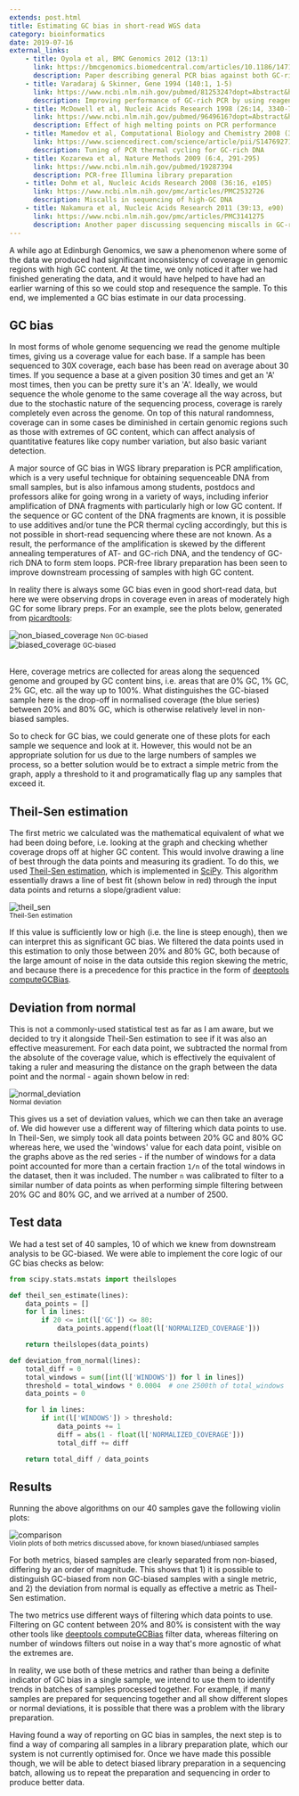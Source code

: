 ```yaml
---
extends: post.html
title: Estimating GC bias in short-read WGS data
category: bioinformatics
date: 2019-07-16
external_links:
    - title: Oyola et al, BMC Genomics 2012 (13:1)
      link: https://bmcgenomics.biomedcentral.com/articles/10.1186/1471-2164-13-1
      description: Paper describing general PCR bias against both GC-rich and AT-rich DNA, and the solutions for them
    - title: Varadaraj & Skinner, Gene 1994 (140:1, 1-5)
      link: https://www.ncbi.nlm.nih.gov/pubmed/8125324?dopt=Abstract&holding=npg
      description: Improving performance of GC-rich PCR by using reagents to prevent formation of secondary structures
    - title: McDowell et al, Nucleic Acids Research 1998 (26:14, 3340-7)
      link: https://www.ncbi.nlm.nih.gov/pubmed/9649616?dopt=Abstract&holding=npg
      description: Effect of high melting points on PCR performance
    - title: Mamedov et al, Computational Biology and Chemistry 2008 (32:6)
      link: https://www.sciencedirect.com/science/article/pii/S1476927108000881
      description: Tuning of PCR thermal cycling for GC-rich DNA
    - title: Kozarewa et al, Nature Methods 2009 (6:4, 291-295)
      link: https://www.ncbi.nlm.nih.gov/pubmed/19287394
      description: PCR-free Illumina library preparation
    - title: Dohm et al, Nucleic Acids Research 2008 (36:16, e105)
      link: https://www.ncbi.nlm.nih.gov/pmc/articles/PMC2532726
      description: Miscalls in sequencing of high-GC DNA
    - title: Nakamura et al, Nucleic Acids Research 2011 (39:13, e90)
      link: https://www.ncbi.nlm.nih.gov/pmc/articles/PMC3141275
      description: Another paper discussing sequencing miscalls in GC-rich DNA
---
```


A while ago at Edinburgh Genomics, we saw a phenomenon where some of the data we produced had significant
inconsistency of coverage in genomic regions with high GC content. At the time, we only noticed it after we had
finished generating the data, and it would have helped to have had an earlier warning of this so we could stop and
resequence the sample. To this end, we implemented a GC bias estimate in our data processing.

## GC bias
In most forms of whole genome sequencing we read the genome multiple times, giving us a coverage value for each
base. If a sample has been sequenced to 30X coverage, each base has been read on average about 30 times. If you
sequence a base at a given position 30 times and get an 'A' most times, then you can be pretty sure it's an 'A'.
Ideally, we would sequence the whole genome to the same coverage all the way across, but due to the stochastic
nature of the sequencing process, coverage is rarely completely even across the genome. On top of this natural
randomness, coverage can in some cases be diminished in certain genomic regions such as those with extremes of GC
content, which can affect analysis of quantitative features like copy number variation, but also basic variant
detection.

A major source of GC bias in WGS library preparation is PCR amplification, which is a very useful technique for
obtaining sequenceable DNA from small samples, but is also infamous among students, postdocs and professors alike
for going wrong in a variety of ways, including inferior amplification of DNA fragments with particularly high or
low GC content. If the sequence or GC content of the DNA fragments are known, it is possible to use additives
and/or tune the PCR thermal cycling accordingly, but this is not possible in short-read sequencing where these are
not known. As a result, the performance of the amplification is skewed by the different annealing temperatures of
AT- and GC-rich DNA, and the tendency of GC-rich DNA to form stem loops. PCR-free library preparation has been
seen to improve downstream processing of samples with high GC content.

In reality there is always some GC bias even in good short-read data, but here we were observing drops in coverage
even in areas of moderately high GC for some library preps. For an example, see the plots below, generated from
[picardtools](http://broadinstitute.github.io/picard/command-line-overview.html#CollectGcBiasMetrics):

<div class="container" style="margin: 0; width: 100%;">
    <div class="row">
        <div class="col-sm-6">
            <img class="jpeg" src="/img/non_biased_coverage.jpg" alt="non_biased_coverage" />
            <small>Non GC-biased</small>
        </div>
        <div class="col-sm-6">
            <img class="jpeg" src="/img/biased_coverage.jpg" alt="biased_coverage" />
            <small>GC-biased</small>
        </div>
    </div>
</div>
<br/>

Here, coverage metrics are collected for areas along the sequenced genome and grouped by GC content bins, i.e.
areas that are 0% GC, 1% GC, 2% GC, etc. all the way up to 100%. What distinguishes the GC-biased sample here is
the drop-off in normalised coverage (the blue series) between 20% and 80% GC, which is otherwise relatively level
in non-biased samples.

So to check for GC bias, we could generate one of these plots for each sample we sequence and look at it. However,
this would not be an appropriate solution for us due to the large numbers of samples we process, so a better
solution would be to extract a simple metric from the graph, apply a threshold to it and programatically flag up
any samples that exceed it.

## Theil-Sen estimation
The first metric we calculated was the mathematical equivalent of what we had been doing before, i.e. looking at
the graph and checking whether coverage drops off at higher GC content. This would involve drawing a line of best
through the data points and measuring its gradient. To do this, we used
[Theil-Sen estimation](https://en.wikipedia.org/wiki/Theil-Sen_estimator), which is implemented in
[SciPy](https://scipy.org/). This algorithm essentially draws a line of best fit (shown below in red) through the
input data points and returns a slope/gradient value:

<img class="jpeg jpeg_small" src="/img/theil_sen.jpg" alt="theil_sen" />
<br/>
<small>Theil-Sen estimation</small>

If this value is sufficiently low or high (i.e. the line is steep enough), then we can interpret this as
significant GC bias. We filtered the data points used in this estimation to only those between 20% and 80% GC,
both because of the large amount of noise in the data outside this region skewing the metric, and because there is
a precedence for this practice in the form of
[deeptools computeGCBias](https://deeptools.readthedocs.io/en/develop/content/tools/computeGCBias.html).

## Deviation from normal
This is not a commonly-used statistical test as far as I am aware, but we decided to try it alongside Theil-Sen
estimation to see if it was also an effective measurement. For each data point, we subtracted the normal from the
absolute of the coverage value, which is effectively the equivalent of taking a ruler and measuring the distance
on the graph between the data point and the normal - again shown below in red:

<img class="jpeg jpeg_small" src="/img/normal_deviation.jpg" alt="normal_deviation" />
<br/>
<small>Normal deviation</small>

This gives us a set of deviation values, which we can then take an average of. We did however use a different way
of filtering which data points to use. In Theil-Sen, we simply took all data points between 20% GC and 80% GC
whereas here, we used the 'windows' value for each data point, visible on the graphs above as the red series - if
the number of windows for a data point accounted for more than a certain fraction `1/n` of the total windows in the
dataset, then it was included. The number `n` was calibrated to filter to a similar number of data points as when
performing simple filtering between 20% GC and 80% GC, and we arrived at a number of 2500.

## Test data
We had a test set of 40 samples, 10 of which we knew from downstream analysis to be GC-biased. We were able to
implement the core logic of our GC bias checks as below:

```python
from scipy.stats.mstats import theilslopes

def theil_sen_estimate(lines):
    data_points = []
    for l in lines:
        if 20 <= int(l['GC']) <= 80:
            data_points.append(float(l['NORMALIZED_COVERAGE']))

    return theilslopes(data_points)

def deviation_from_normal(lines):
    total_diff = 0
    total_windows = sum([int(l['WINDOWS']) for l in lines])
    threshold = total_windows * 0.0004  # one 2500th of total_windows
    data_points = 0

    for l in lines:
        if int(l['WINDOWS']) > threshold:
            data_points += 1
            diff = abs(1 - float(l['NORMALIZED_COVERAGE']))
            total_diff += diff

    return total_diff / data_points
```

## Results

Running the above algorithms on our 40 samples gave the following violin plots:

<img class="jpeg" src="/img/comparison.jpg" alt="comparison" />
<br/>
<small>Violin plots of both metrics discussed above, for known biased/unbiased samples</small>

For both metrics, biased samples are clearly separated from non-biased, differing by an order of magnitude. This
shows that 1) it is possible to distinguish GC-biased from non GC-biased samples with a single metric, and 2) the
deviation from normal is equally as effective a metric as Theil-Sen estimation.

The two metrics use different ways of filtering which data points to use. Filtering on GC content between 20% and
80% is consistent with the way other tools like
[deeptools computeGCBias](https://deeptools.readthedocs.io/en/develop/content/tools/computeGCBias.html) filter
data, whereas filtering on number of windows filters out noise in a way that's more agnostic of what the extremes
are.

In reality, we use both of these metrics and rather than being a definite indicator of GC bias in a single sample,
we intend to use them to identify trends in batches of samples processed together. For example, if many samples
are prepared for sequencing together and all show different slopes or normal deviations, it is possible that there
was a problem with the library preparation.

Having found a way of reporting on GC bias in samples, the next step is to find a way of comparing all samples in
a library preparation plate, which our system is not currently optimised for. Once we have made this possible
though, we will be able to detect biased library preparation in a sequencing batch, allowing us to repeat the
preparation and sequencing in order to produce better data.
